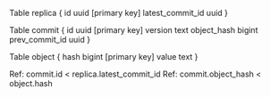 Table replica {
  id uuid [primary key]
  latest_commit_id uuid
}

Table commit {
  id uuid [primary key]
  version text
  object_hash bigint
  prev_commit_id uuid
}

Table object {
  hash bigint [primary key]
  value text
}

Ref: commit.id < replica.latest_commit_id
Ref: commit.object_hash < object.hash
